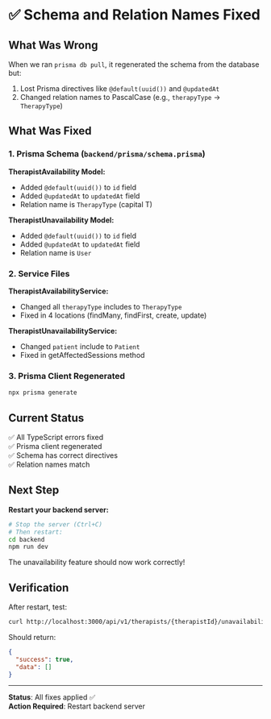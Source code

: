 # ✅ Schema and Relation Names Fixed

## What Was Wrong

When we ran `prisma db pull`, it regenerated the schema from the database but:
1. Lost Prisma directives like `@default(uuid())` and `@updatedAt`
2. Changed relation names to PascalCase (e.g., `therapyType` → `TherapyType`)

## What Was Fixed

### 1. Prisma Schema (`backend/prisma/schema.prisma`)

**TherapistAvailability Model:**
- Added `@default(uuid())` to `id` field
- Added `@updatedAt` to `updatedAt` field
- Relation name is `TherapyType` (capital T)

**TherapistUnavailability Model:**
- Added `@default(uuid())` to `id` field  
- Added `@updatedAt` to `updatedAt` field
- Relation name is `User`

### 2. Service Files

**TherapistAvailabilityService:**
- Changed all `therapyType` includes to `TherapyType`
- Fixed in 4 locations (findMany, findFirst, create, update)

**TherapistUnavailabilityService:**
- Changed `patient` include to `Patient`
- Fixed in getAffectedSessions method

### 3. Prisma Client Regenerated
```bash
npx prisma generate
```

## Current Status

✅ All TypeScript errors fixed  
✅ Prisma client regenerated  
✅ Schema has correct directives  
✅ Relation names match  

## Next Step

**Restart your backend server:**

```bash
# Stop the server (Ctrl+C)
# Then restart:
cd backend
npm run dev
```

The unavailability feature should now work correctly!

## Verification

After restart, test:

```bash
curl http://localhost:3000/api/v1/therapists/{therapistId}/unavailability
```

Should return:
```json
{
  "success": true,
  "data": []
}
```

---

**Status**: All fixes applied ✅  
**Action Required**: Restart backend server
